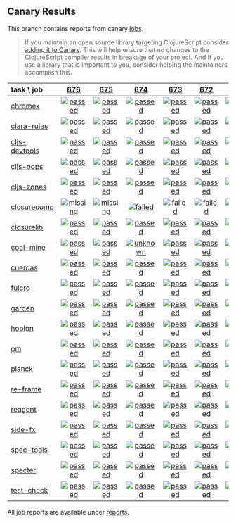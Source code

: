 ## Canary Results

This branch contains reports from canary [jobs](https://github.com/cljs-oss/canary/tree/jobs).

> If you maintain an open source library targeting ClojureScript consider [adding it to Canary](https://github.com/cljs-oss/canary/tree/master#how-to-participate). This will help ensure that no changes to the ClojureScript compiler results in breakage of your project. And if you use a library that is important to you, consider helping the maintainers accomplish this.

[//]: # (begin_overview_table)

| task \ job | <a href="reports/2018/11/21/job-000676-1.10.439-39f47c3" title="job #676 finished on 2018-11-21">676</a> | <a href="reports/2018/11/20/job-000675-1.10.439-39f47c3" title="job #675 finished on 2018-11-20">675</a> | <a href="reports/2018/11/19/job-000674-1.10.439-39f47c3" title="job #674 finished on 2018-11-19">674</a> | <a href="reports/2018/11/18/job-000673-1.10.440-4842a8d" title="job #673 finished on 2018-11-18">673</a> | <a href="reports/2018/11/18/job-000672-1.10.440-9dd2f52" title="job #672 finished on 2018-11-18">672</a> | <a href="reports/2018/11/18/job-000671-1.10.439-39f47c3" title="job #671 finished on 2018-11-18">671</a> | <a href="reports/2018/11/17/job-000670-1.10.439-39f47c3" title="job #670 finished on 2018-11-17">670</a> | <a href="reports/2018/11/16/job-000669-1.10.444-e48f5ba" title="job #669 finished on 2018-11-16">669</a> | <a href="reports/2018/11/16/job-000668-1.10.439-39f47c3" title="job #668 finished on 2018-11-16">668</a> | <a href="reports/2018/11/15/job-000667-1.10.440-c19429c" title="job #667 finished on 2018-11-15">667</a> |
| :--- | :---: | :---: | :---: | :---: | :---: | :---: | :---: | :---: | :---: | :---: |
| [chromex](https://github.com/binaryage/chromex) | <a href="reports/2018/11/21/job-000676-1.10.439-39f47c3#-chromex"><img title="passed" src="http://box.binaryage.com/s-passed.svg"><a> | <a href="reports/2018/11/20/job-000675-1.10.439-39f47c3#-chromex"><img title="passed" src="http://box.binaryage.com/s-passed.svg"><a> | <a href="reports/2018/11/19/job-000674-1.10.439-39f47c3#-chromex"><img title="passed" src="http://box.binaryage.com/s-passed.svg"><a> | <a href="reports/2018/11/18/job-000673-1.10.440-4842a8d#-chromex"><img title="passed" src="http://box.binaryage.com/s-passed.svg"><a> | <a href="reports/2018/11/18/job-000672-1.10.440-9dd2f52#-chromex"><img title="passed" src="http://box.binaryage.com/s-passed.svg"><a> | <a href="reports/2018/11/18/job-000671-1.10.439-39f47c3#-chromex"><img title="passed" src="http://box.binaryage.com/s-passed.svg"><a> | <a href="reports/2018/11/17/job-000670-1.10.439-39f47c3#-chromex"><img title="passed" src="http://box.binaryage.com/s-passed.svg"><a> | <a href="reports/2018/11/16/job-000669-1.10.444-e48f5ba#-chromex"><img title="passed" src="http://box.binaryage.com/s-passed.svg"><a> | <a href="reports/2018/11/16/job-000668-1.10.439-39f47c3#-chromex"><img title="passed" src="http://box.binaryage.com/s-passed.svg"><a> | <a href="reports/2018/11/15/job-000667-1.10.440-c19429c#-chromex"><img title="passed" src="http://box.binaryage.com/s-passed.svg"><a> |
| [clara-rules](https://github.com/cerner/clara-rules) | <a href="reports/2018/11/21/job-000676-1.10.439-39f47c3#-clara-rules"><img title="passed" src="http://box.binaryage.com/s-passed.svg"><a> | <a href="reports/2018/11/20/job-000675-1.10.439-39f47c3#-clara-rules"><img title="passed" src="http://box.binaryage.com/s-passed.svg"><a> | <a href="reports/2018/11/19/job-000674-1.10.439-39f47c3#-clara-rules"><img title="passed" src="http://box.binaryage.com/s-passed.svg"><a> | <a href="reports/2018/11/18/job-000673-1.10.440-4842a8d#-clara-rules"><img title="passed" src="http://box.binaryage.com/s-passed.svg"><a> | <a href="reports/2018/11/18/job-000672-1.10.440-9dd2f52#-clara-rules"><img title="passed" src="http://box.binaryage.com/s-passed.svg"><a> | <a href="reports/2018/11/18/job-000671-1.10.439-39f47c3#-clara-rules"><img title="passed" src="http://box.binaryage.com/s-passed.svg"><a> | <a href="reports/2018/11/17/job-000670-1.10.439-39f47c3#-clara-rules"><img title="passed" src="http://box.binaryage.com/s-passed.svg"><a> | <a href="reports/2018/11/16/job-000669-1.10.444-e48f5ba#-clara-rules"><img title="passed" src="http://box.binaryage.com/s-passed.svg"><a> | <a href="reports/2018/11/16/job-000668-1.10.439-39f47c3#-clara-rules"><img title="passed" src="http://box.binaryage.com/s-passed.svg"><a> | <a href="reports/2018/11/15/job-000667-1.10.440-c19429c#-clara-rules"><img title="passed" src="http://box.binaryage.com/s-passed.svg"><a> |
| [cljs-devtools](https://github.com/binaryage/cljs-devtools) | <a href="reports/2018/11/21/job-000676-1.10.439-39f47c3#-cljs-devtools"><img title="passed" src="http://box.binaryage.com/s-passed.svg"><a> | <a href="reports/2018/11/20/job-000675-1.10.439-39f47c3#-cljs-devtools"><img title="passed" src="http://box.binaryage.com/s-passed.svg"><a> | <a href="reports/2018/11/19/job-000674-1.10.439-39f47c3#-cljs-devtools"><img title="passed" src="http://box.binaryage.com/s-passed.svg"><a> | <a href="reports/2018/11/18/job-000673-1.10.440-4842a8d#-cljs-devtools"><img title="passed" src="http://box.binaryage.com/s-passed.svg"><a> | <a href="reports/2018/11/18/job-000672-1.10.440-9dd2f52#-cljs-devtools"><img title="passed" src="http://box.binaryage.com/s-passed.svg"><a> | <a href="reports/2018/11/18/job-000671-1.10.439-39f47c3#-cljs-devtools"><img title="passed" src="http://box.binaryage.com/s-passed.svg"><a> | <a href="reports/2018/11/17/job-000670-1.10.439-39f47c3#-cljs-devtools"><img title="passed" src="http://box.binaryage.com/s-passed.svg"><a> | <a href="reports/2018/11/16/job-000669-1.10.444-e48f5ba#-cljs-devtools"><img title="passed" src="http://box.binaryage.com/s-passed.svg"><a> | <a href="reports/2018/11/16/job-000668-1.10.439-39f47c3#-cljs-devtools"><img title="passed" src="http://box.binaryage.com/s-passed.svg"><a> | <a href="reports/2018/11/15/job-000667-1.10.440-c19429c#-cljs-devtools"><img title="passed" src="http://box.binaryage.com/s-passed.svg"><a> |
| [cljs-oops](https://github.com/binaryage/cljs-oops) | <a href="reports/2018/11/21/job-000676-1.10.439-39f47c3#-cljs-oops"><img title="passed" src="http://box.binaryage.com/s-passed.svg"><a> | <a href="reports/2018/11/20/job-000675-1.10.439-39f47c3#-cljs-oops"><img title="passed" src="http://box.binaryage.com/s-passed.svg"><a> | <a href="reports/2018/11/19/job-000674-1.10.439-39f47c3#-cljs-oops"><img title="passed" src="http://box.binaryage.com/s-passed.svg"><a> | <a href="reports/2018/11/18/job-000673-1.10.440-4842a8d#-cljs-oops"><img title="passed" src="http://box.binaryage.com/s-passed.svg"><a> | <a href="reports/2018/11/18/job-000672-1.10.440-9dd2f52#-cljs-oops"><img title="passed" src="http://box.binaryage.com/s-passed.svg"><a> | <a href="reports/2018/11/18/job-000671-1.10.439-39f47c3#-cljs-oops"><img title="passed" src="http://box.binaryage.com/s-passed.svg"><a> | <a href="reports/2018/11/17/job-000670-1.10.439-39f47c3#-cljs-oops"><img title="passed" src="http://box.binaryage.com/s-passed.svg"><a> | <a href="reports/2018/11/16/job-000669-1.10.444-e48f5ba#-cljs-oops"><img title="passed" src="http://box.binaryage.com/s-passed.svg"><a> | <a href="reports/2018/11/16/job-000668-1.10.439-39f47c3#-cljs-oops"><img title="passed" src="http://box.binaryage.com/s-passed.svg"><a> | <a href="reports/2018/11/15/job-000667-1.10.440-c19429c#-cljs-oops"><img title="passed" src="http://box.binaryage.com/s-passed.svg"><a> |
| [cljs-zones](https://github.com/binaryage/cljs-zones) | <a href="reports/2018/11/21/job-000676-1.10.439-39f47c3#-cljs-zones"><img title="passed" src="http://box.binaryage.com/s-passed.svg"><a> | <a href="reports/2018/11/20/job-000675-1.10.439-39f47c3#-cljs-zones"><img title="passed" src="http://box.binaryage.com/s-passed.svg"><a> | <a href="reports/2018/11/19/job-000674-1.10.439-39f47c3#-cljs-zones"><img title="passed" src="http://box.binaryage.com/s-passed.svg"><a> | <a href="reports/2018/11/18/job-000673-1.10.440-4842a8d#-cljs-zones"><img title="passed" src="http://box.binaryage.com/s-passed.svg"><a> | <a href="reports/2018/11/18/job-000672-1.10.440-9dd2f52#-cljs-zones"><img title="passed" src="http://box.binaryage.com/s-passed.svg"><a> | <a href="reports/2018/11/18/job-000671-1.10.439-39f47c3#-cljs-zones"><img title="passed" src="http://box.binaryage.com/s-passed.svg"><a> | <a href="reports/2018/11/17/job-000670-1.10.439-39f47c3#-cljs-zones"><img title="passed" src="http://box.binaryage.com/s-passed.svg"><a> | <a href="reports/2018/11/16/job-000669-1.10.444-e48f5ba#-cljs-zones"><img title="passed" src="http://box.binaryage.com/s-passed.svg"><a> | <a href="reports/2018/11/16/job-000668-1.10.439-39f47c3#-cljs-zones"><img title="passed" src="http://box.binaryage.com/s-passed.svg"><a> | <a href="reports/2018/11/15/job-000667-1.10.440-c19429c#-cljs-zones"><img title="passed" src="http://box.binaryage.com/s-passed.svg"><a> |
| [closurecomp](https://github.com/mfikes/closurecomp) | <a href="reports/2018/11/21/job-000676-1.10.439-39f47c3#-closurecomp"><img title="missing" src="http://box.binaryage.com/s-missing.svg"><a> | <a href="reports/2018/11/20/job-000675-1.10.439-39f47c3#-closurecomp"><img title="missing" src="http://box.binaryage.com/s-missing.svg"><a> | <a href="reports/2018/11/19/job-000674-1.10.439-39f47c3#-closurecomp"><img title="failed" src="http://box.binaryage.com/s-failed.svg"><a> | <a href="reports/2018/11/18/job-000673-1.10.440-4842a8d#-closurecomp"><img title="failed" src="http://box.binaryage.com/s-failed.svg"><a> | <a href="reports/2018/11/18/job-000672-1.10.440-9dd2f52#-closurecomp"><img title="failed" src="http://box.binaryage.com/s-failed.svg"><a> | <a href="reports/2018/11/18/job-000671-1.10.439-39f47c3#-closurecomp"><img title="failed" src="http://box.binaryage.com/s-failed.svg"><a> | <a href="reports/2018/11/17/job-000670-1.10.439-39f47c3#-closurecomp"><img title="failed" src="http://box.binaryage.com/s-failed.svg"><a> | <a href="reports/2018/11/16/job-000669-1.10.444-e48f5ba#-closurecomp"><img title="failed" src="http://box.binaryage.com/s-failed.svg"><a> | <a href="reports/2018/11/16/job-000668-1.10.439-39f47c3#-closurecomp"><img title="failed" src="http://box.binaryage.com/s-failed.svg"><a> | <a href="reports/2018/11/15/job-000667-1.10.440-c19429c#-closurecomp"><img title="failed" src="http://box.binaryage.com/s-failed.svg"><a> |
| [closurelib](https://github.com/mfikes/closurelib) | <a href="reports/2018/11/21/job-000676-1.10.439-39f47c3#-closurelib"><img title="passed" src="http://box.binaryage.com/s-passed.svg"><a> | <a href="reports/2018/11/20/job-000675-1.10.439-39f47c3#-closurelib"><img title="passed" src="http://box.binaryage.com/s-passed.svg"><a> | <a href="reports/2018/11/19/job-000674-1.10.439-39f47c3#-closurelib"><img title="passed" src="http://box.binaryage.com/s-passed.svg"><a> | <a href="reports/2018/11/18/job-000673-1.10.440-4842a8d#-closurelib"><img title="passed" src="http://box.binaryage.com/s-passed.svg"><a> | <a href="reports/2018/11/18/job-000672-1.10.440-9dd2f52#-closurelib"><img title="passed" src="http://box.binaryage.com/s-passed.svg"><a> | <a href="reports/2018/11/18/job-000671-1.10.439-39f47c3#-closurelib"><img title="passed" src="http://box.binaryage.com/s-passed.svg"><a> | <a href="reports/2018/11/17/job-000670-1.10.439-39f47c3#-closurelib"><img title="passed" src="http://box.binaryage.com/s-passed.svg"><a> | <a href="reports/2018/11/16/job-000669-1.10.444-e48f5ba#-closurelib"><img title="passed" src="http://box.binaryage.com/s-passed.svg"><a> | <a href="reports/2018/11/16/job-000668-1.10.439-39f47c3#-closurelib"><img title="passed" src="http://box.binaryage.com/s-passed.svg"><a> | <a href="reports/2018/11/15/job-000667-1.10.440-c19429c#-closurelib"><img title="passed" src="http://box.binaryage.com/s-passed.svg"><a> |
| [coal-mine](https://github.com/mfikes/coal-mine) | <a href="reports/2018/11/21/job-000676-1.10.439-39f47c3#-coal-mine"><img title="passed" src="http://box.binaryage.com/s-passed.svg"><a> | <a href="reports/2018/11/20/job-000675-1.10.439-39f47c3#-coal-mine"><img title="passed" src="http://box.binaryage.com/s-passed.svg"><a> | <a href="reports/2018/11/19/job-000674-1.10.439-39f47c3#-coal-mine"><img title="unknown" src="http://box.binaryage.com/s-unknown.svg"><a> | <a href="reports/2018/11/18/job-000673-1.10.440-4842a8d#-coal-mine"><img title="passed" src="http://box.binaryage.com/s-passed.svg"><a> | <a href="reports/2018/11/18/job-000672-1.10.440-9dd2f52#-coal-mine"><img title="passed" src="http://box.binaryage.com/s-passed.svg"><a> | <a href="reports/2018/11/18/job-000671-1.10.439-39f47c3#-coal-mine"><img title="passed" src="http://box.binaryage.com/s-passed.svg"><a> | <a href="reports/2018/11/17/job-000670-1.10.439-39f47c3#-coal-mine"><img title="passed" src="http://box.binaryage.com/s-passed.svg"><a> | <a href="reports/2018/11/16/job-000669-1.10.444-e48f5ba#-coal-mine"><img title="passed" src="http://box.binaryage.com/s-passed.svg"><a> | <a href="reports/2018/11/16/job-000668-1.10.439-39f47c3#-coal-mine"><img title="passed" src="http://box.binaryage.com/s-passed.svg"><a> | <a href="reports/2018/11/15/job-000667-1.10.440-c19429c#-coal-mine"><img title="passed" src="http://box.binaryage.com/s-passed.svg"><a> |
| [cuerdas](https://github.com/funcool/cuerdas) | <a href="reports/2018/11/21/job-000676-1.10.439-39f47c3#-cuerdas"><img title="passed" src="http://box.binaryage.com/s-passed.svg"><a> | <a href="reports/2018/11/20/job-000675-1.10.439-39f47c3#-cuerdas"><img title="passed" src="http://box.binaryage.com/s-passed.svg"><a> | <a href="reports/2018/11/19/job-000674-1.10.439-39f47c3#-cuerdas"><img title="passed" src="http://box.binaryage.com/s-passed.svg"><a> | <a href="reports/2018/11/18/job-000673-1.10.440-4842a8d#-cuerdas"><img title="passed" src="http://box.binaryage.com/s-passed.svg"><a> | <a href="reports/2018/11/18/job-000672-1.10.440-9dd2f52#-cuerdas"><img title="passed" src="http://box.binaryage.com/s-passed.svg"><a> | <a href="reports/2018/11/18/job-000671-1.10.439-39f47c3#-cuerdas"><img title="passed" src="http://box.binaryage.com/s-passed.svg"><a> | <a href="reports/2018/11/17/job-000670-1.10.439-39f47c3#-cuerdas"><img title="passed" src="http://box.binaryage.com/s-passed.svg"><a> | <a href="reports/2018/11/16/job-000669-1.10.444-e48f5ba#-cuerdas"><img title="passed" src="http://box.binaryage.com/s-passed.svg"><a> | <a href="reports/2018/11/16/job-000668-1.10.439-39f47c3#-cuerdas"><img title="passed" src="http://box.binaryage.com/s-passed.svg"><a> | <a href="reports/2018/11/15/job-000667-1.10.440-c19429c#-cuerdas"><img title="passed" src="http://box.binaryage.com/s-passed.svg"><a> |
| [fulcro](https://github.com/fulcrologic/fulcro) | <a href="reports/2018/11/21/job-000676-1.10.439-39f47c3#-fulcro"><img title="passed" src="http://box.binaryage.com/s-passed.svg"><a> | <a href="reports/2018/11/20/job-000675-1.10.439-39f47c3#-fulcro"><img title="passed" src="http://box.binaryage.com/s-passed.svg"><a> | <a href="reports/2018/11/19/job-000674-1.10.439-39f47c3#-fulcro"><img title="passed" src="http://box.binaryage.com/s-passed.svg"><a> | <a href="reports/2018/11/18/job-000673-1.10.440-4842a8d#-fulcro"><img title="passed" src="http://box.binaryage.com/s-passed.svg"><a> | <a href="reports/2018/11/18/job-000672-1.10.440-9dd2f52#-fulcro"><img title="passed" src="http://box.binaryage.com/s-passed.svg"><a> | <a href="reports/2018/11/18/job-000671-1.10.439-39f47c3#-fulcro"><img title="passed" src="http://box.binaryage.com/s-passed.svg"><a> | <a href="reports/2018/11/17/job-000670-1.10.439-39f47c3#-fulcro"><img title="passed" src="http://box.binaryage.com/s-passed.svg"><a> | <a href="reports/2018/11/16/job-000669-1.10.444-e48f5ba#-fulcro"><img title="passed" src="http://box.binaryage.com/s-passed.svg"><a> | <a href="reports/2018/11/16/job-000668-1.10.439-39f47c3#-fulcro"><img title="passed" src="http://box.binaryage.com/s-passed.svg"><a> | <a href="reports/2018/11/15/job-000667-1.10.440-c19429c#-fulcro"><img title="passed" src="http://box.binaryage.com/s-passed.svg"><a> |
| [garden](https://github.com/noprompt/garden) | <a href="reports/2018/11/21/job-000676-1.10.439-39f47c3#-garden"><img title="passed" src="http://box.binaryage.com/s-passed.svg"><a> | <a href="reports/2018/11/20/job-000675-1.10.439-39f47c3#-garden"><img title="passed" src="http://box.binaryage.com/s-passed.svg"><a> | <a href="reports/2018/11/19/job-000674-1.10.439-39f47c3#-garden"><img title="passed" src="http://box.binaryage.com/s-passed.svg"><a> | <a href="reports/2018/11/18/job-000673-1.10.440-4842a8d#-garden"><img title="passed" src="http://box.binaryage.com/s-passed.svg"><a> | <a href="reports/2018/11/18/job-000672-1.10.440-9dd2f52#-garden"><img title="passed" src="http://box.binaryage.com/s-passed.svg"><a> | <a href="reports/2018/11/18/job-000671-1.10.439-39f47c3#-garden"><img title="passed" src="http://box.binaryage.com/s-passed.svg"><a> | <a href="reports/2018/11/17/job-000670-1.10.439-39f47c3#-garden"><img title="passed" src="http://box.binaryage.com/s-passed.svg"><a> | <a href="reports/2018/11/16/job-000669-1.10.444-e48f5ba#-garden"><img title="passed" src="http://box.binaryage.com/s-passed.svg"><a> | <a href="reports/2018/11/16/job-000668-1.10.439-39f47c3#-garden"><img title="passed" src="http://box.binaryage.com/s-passed.svg"><a> | <a href="reports/2018/11/15/job-000667-1.10.440-c19429c#-garden"><img title="passed" src="http://box.binaryage.com/s-passed.svg"><a> |
| [hoplon](https://github.com/hoplon/hoplon) | <a href="reports/2018/11/21/job-000676-1.10.439-39f47c3#-hoplon"><img title="passed" src="http://box.binaryage.com/s-passed.svg"><a> | <a href="reports/2018/11/20/job-000675-1.10.439-39f47c3#-hoplon"><img title="passed" src="http://box.binaryage.com/s-passed.svg"><a> | <a href="reports/2018/11/19/job-000674-1.10.439-39f47c3#-hoplon"><img title="passed" src="http://box.binaryage.com/s-passed.svg"><a> | <a href="reports/2018/11/18/job-000673-1.10.440-4842a8d#-hoplon"><img title="passed" src="http://box.binaryage.com/s-passed.svg"><a> | <a href="reports/2018/11/18/job-000672-1.10.440-9dd2f52#-hoplon"><img title="passed" src="http://box.binaryage.com/s-passed.svg"><a> | <a href="reports/2018/11/18/job-000671-1.10.439-39f47c3#-hoplon"><img title="passed" src="http://box.binaryage.com/s-passed.svg"><a> | <a href="reports/2018/11/17/job-000670-1.10.439-39f47c3#-hoplon"><img title="passed" src="http://box.binaryage.com/s-passed.svg"><a> | <a href="reports/2018/11/16/job-000669-1.10.444-e48f5ba#-hoplon"><img title="passed" src="http://box.binaryage.com/s-passed.svg"><a> | <a href="reports/2018/11/16/job-000668-1.10.439-39f47c3#-hoplon"><img title="passed" src="http://box.binaryage.com/s-passed.svg"><a> | <a href="reports/2018/11/15/job-000667-1.10.440-c19429c#-hoplon"><img title="passed" src="http://box.binaryage.com/s-passed.svg"><a> |
| [om](https://github.com/omcljs/om) | <a href="reports/2018/11/21/job-000676-1.10.439-39f47c3#-om"><img title="passed" src="http://box.binaryage.com/s-passed.svg"><a> | <a href="reports/2018/11/20/job-000675-1.10.439-39f47c3#-om"><img title="passed" src="http://box.binaryage.com/s-passed.svg"><a> | <a href="reports/2018/11/19/job-000674-1.10.439-39f47c3#-om"><img title="passed" src="http://box.binaryage.com/s-passed.svg"><a> | <a href="reports/2018/11/18/job-000673-1.10.440-4842a8d#-om"><img title="passed" src="http://box.binaryage.com/s-passed.svg"><a> | <a href="reports/2018/11/18/job-000672-1.10.440-9dd2f52#-om"><img title="passed" src="http://box.binaryage.com/s-passed.svg"><a> | <a href="reports/2018/11/18/job-000671-1.10.439-39f47c3#-om"><img title="passed" src="http://box.binaryage.com/s-passed.svg"><a> | <a href="reports/2018/11/17/job-000670-1.10.439-39f47c3#-om"><img title="passed" src="http://box.binaryage.com/s-passed.svg"><a> | <a href="reports/2018/11/16/job-000669-1.10.444-e48f5ba#-om"><img title="passed" src="http://box.binaryage.com/s-passed.svg"><a> | <a href="reports/2018/11/16/job-000668-1.10.439-39f47c3#-om"><img title="passed" src="http://box.binaryage.com/s-passed.svg"><a> | <a href="reports/2018/11/15/job-000667-1.10.440-c19429c#-om"><img title="passed" src="http://box.binaryage.com/s-passed.svg"><a> |
| [planck](https://github.com/planck-repl/planck) | <a href="reports/2018/11/21/job-000676-1.10.439-39f47c3#-planck"><img title="passed" src="http://box.binaryage.com/s-passed.svg"><a> | <a href="reports/2018/11/20/job-000675-1.10.439-39f47c3#-planck"><img title="passed" src="http://box.binaryage.com/s-passed.svg"><a> | <a href="reports/2018/11/19/job-000674-1.10.439-39f47c3#-planck"><img title="passed" src="http://box.binaryage.com/s-passed.svg"><a> | <a href="reports/2018/11/18/job-000673-1.10.440-4842a8d#-planck"><img title="passed" src="http://box.binaryage.com/s-passed.svg"><a> | <a href="reports/2018/11/18/job-000672-1.10.440-9dd2f52#-planck"><img title="passed" src="http://box.binaryage.com/s-passed.svg"><a> | <a href="reports/2018/11/18/job-000671-1.10.439-39f47c3#-planck"><img title="passed" src="http://box.binaryage.com/s-passed.svg"><a> | <a href="reports/2018/11/17/job-000670-1.10.439-39f47c3#-planck"><img title="passed" src="http://box.binaryage.com/s-passed.svg"><a> | <a href="reports/2018/11/16/job-000669-1.10.444-e48f5ba#-planck"><img title="failed" src="http://box.binaryage.com/s-failed.svg"><a> | <a href="reports/2018/11/16/job-000668-1.10.439-39f47c3#-planck"><img title="passed" src="http://box.binaryage.com/s-passed.svg"><a> | <a href="reports/2018/11/15/job-000667-1.10.440-c19429c#-planck"><img title="passed" src="http://box.binaryage.com/s-passed.svg"><a> |
| [re-frame](https://github.com/Day8/re-frame) | <a href="reports/2018/11/21/job-000676-1.10.439-39f47c3#-re-frame"><img title="passed" src="http://box.binaryage.com/s-passed.svg"><a> | <a href="reports/2018/11/20/job-000675-1.10.439-39f47c3#-re-frame"><img title="passed" src="http://box.binaryage.com/s-passed.svg"><a> | <a href="reports/2018/11/19/job-000674-1.10.439-39f47c3#-re-frame"><img title="passed" src="http://box.binaryage.com/s-passed.svg"><a> | <a href="reports/2018/11/18/job-000673-1.10.440-4842a8d#-re-frame"><img title="passed" src="http://box.binaryage.com/s-passed.svg"><a> | <a href="reports/2018/11/18/job-000672-1.10.440-9dd2f52#-re-frame"><img title="passed" src="http://box.binaryage.com/s-passed.svg"><a> | <a href="reports/2018/11/18/job-000671-1.10.439-39f47c3#-re-frame"><img title="passed" src="http://box.binaryage.com/s-passed.svg"><a> | <a href="reports/2018/11/17/job-000670-1.10.439-39f47c3#-re-frame"><img title="passed" src="http://box.binaryage.com/s-passed.svg"><a> | <a href="reports/2018/11/16/job-000669-1.10.444-e48f5ba#-re-frame"><img title="passed" src="http://box.binaryage.com/s-passed.svg"><a> | <a href="reports/2018/11/16/job-000668-1.10.439-39f47c3#-re-frame"><img title="passed" src="http://box.binaryage.com/s-passed.svg"><a> | <a href="reports/2018/11/15/job-000667-1.10.440-c19429c#-re-frame"><img title="passed" src="http://box.binaryage.com/s-passed.svg"><a> |
| [reagent](https://github.com/reagent-project/reagent) | <a href="reports/2018/11/21/job-000676-1.10.439-39f47c3#-reagent"><img title="passed" src="http://box.binaryage.com/s-passed.svg"><a> | <a href="reports/2018/11/20/job-000675-1.10.439-39f47c3#-reagent"><img title="passed" src="http://box.binaryage.com/s-passed.svg"><a> | <a href="reports/2018/11/19/job-000674-1.10.439-39f47c3#-reagent"><img title="passed" src="http://box.binaryage.com/s-passed.svg"><a> | <a href="reports/2018/11/18/job-000673-1.10.440-4842a8d#-reagent"><img title="passed" src="http://box.binaryage.com/s-passed.svg"><a> | <a href="reports/2018/11/18/job-000672-1.10.440-9dd2f52#-reagent"><img title="passed" src="http://box.binaryage.com/s-passed.svg"><a> | <a href="reports/2018/11/18/job-000671-1.10.439-39f47c3#-reagent"><img title="passed" src="http://box.binaryage.com/s-passed.svg"><a> | <a href="reports/2018/11/17/job-000670-1.10.439-39f47c3#-reagent"><img title="passed" src="http://box.binaryage.com/s-passed.svg"><a> | <a href="reports/2018/11/16/job-000669-1.10.444-e48f5ba#-reagent"><img title="passed" src="http://box.binaryage.com/s-passed.svg"><a> | <a href="reports/2018/11/16/job-000668-1.10.439-39f47c3#-reagent"><img title="passed" src="http://box.binaryage.com/s-passed.svg"><a> | <a href="reports/2018/11/15/job-000667-1.10.440-c19429c#-reagent"><img title="passed" src="http://box.binaryage.com/s-passed.svg"><a> |
| [side-fx](https://github.com/cljsrn/side-fx) | <a href="reports/2018/11/21/job-000676-1.10.439-39f47c3#-side-fx"><img title="passed" src="http://box.binaryage.com/s-passed.svg"><a> | <a href="reports/2018/11/20/job-000675-1.10.439-39f47c3#-side-fx"><img title="passed" src="http://box.binaryage.com/s-passed.svg"><a> | <a href="reports/2018/11/19/job-000674-1.10.439-39f47c3#-side-fx"><img title="passed" src="http://box.binaryage.com/s-passed.svg"><a> | <a href="reports/2018/11/18/job-000673-1.10.440-4842a8d#-side-fx"><img title="passed" src="http://box.binaryage.com/s-passed.svg"><a> | <a href="reports/2018/11/18/job-000672-1.10.440-9dd2f52#-side-fx"><img title="passed" src="http://box.binaryage.com/s-passed.svg"><a> | <a href="reports/2018/11/18/job-000671-1.10.439-39f47c3#-side-fx"><img title="passed" src="http://box.binaryage.com/s-passed.svg"><a> | <a href="reports/2018/11/17/job-000670-1.10.439-39f47c3#-side-fx"><img title="passed" src="http://box.binaryage.com/s-passed.svg"><a> | <a href="reports/2018/11/16/job-000669-1.10.444-e48f5ba#-side-fx"><img title="passed" src="http://box.binaryage.com/s-passed.svg"><a> | <a href="reports/2018/11/16/job-000668-1.10.439-39f47c3#-side-fx"><img title="passed" src="http://box.binaryage.com/s-passed.svg"><a> | <a href="reports/2018/11/15/job-000667-1.10.440-c19429c#-side-fx"><img title="passed" src="http://box.binaryage.com/s-passed.svg"><a> |
| [spec-tools](https://github.com/metosin/spec-tools) | <a href="reports/2018/11/21/job-000676-1.10.439-39f47c3#-spec-tools"><img title="passed" src="http://box.binaryage.com/s-passed.svg"><a> | <a href="reports/2018/11/20/job-000675-1.10.439-39f47c3#-spec-tools"><img title="passed" src="http://box.binaryage.com/s-passed.svg"><a> | <a href="reports/2018/11/19/job-000674-1.10.439-39f47c3#-spec-tools"><img title="passed" src="http://box.binaryage.com/s-passed.svg"><a> | <a href="reports/2018/11/18/job-000673-1.10.440-4842a8d#-spec-tools"><img title="passed" src="http://box.binaryage.com/s-passed.svg"><a> | <a href="reports/2018/11/18/job-000672-1.10.440-9dd2f52#-spec-tools"><img title="passed" src="http://box.binaryage.com/s-passed.svg"><a> | <a href="reports/2018/11/18/job-000671-1.10.439-39f47c3#-spec-tools"><img title="passed" src="http://box.binaryage.com/s-passed.svg"><a> | <a href="reports/2018/11/17/job-000670-1.10.439-39f47c3#-spec-tools"><img title="passed" src="http://box.binaryage.com/s-passed.svg"><a> | <a href="reports/2018/11/16/job-000669-1.10.444-e48f5ba#-spec-tools"><img title="passed" src="http://box.binaryage.com/s-passed.svg"><a> | <a href="reports/2018/11/16/job-000668-1.10.439-39f47c3#-spec-tools"><img title="passed" src="http://box.binaryage.com/s-passed.svg"><a> | <a href="reports/2018/11/15/job-000667-1.10.440-c19429c#-spec-tools"><img title="passed" src="http://box.binaryage.com/s-passed.svg"><a> |
| [specter](https://github.com/nathanmarz/specter) | <a href="reports/2018/11/21/job-000676-1.10.439-39f47c3#-specter"><img title="passed" src="http://box.binaryage.com/s-passed.svg"><a> | <a href="reports/2018/11/20/job-000675-1.10.439-39f47c3#-specter"><img title="passed" src="http://box.binaryage.com/s-passed.svg"><a> | <a href="reports/2018/11/19/job-000674-1.10.439-39f47c3#-specter"><img title="passed" src="http://box.binaryage.com/s-passed.svg"><a> | <a href="reports/2018/11/18/job-000673-1.10.440-4842a8d#-specter"><img title="passed" src="http://box.binaryage.com/s-passed.svg"><a> | <a href="reports/2018/11/18/job-000672-1.10.440-9dd2f52#-specter"><img title="passed" src="http://box.binaryage.com/s-passed.svg"><a> | <a href="reports/2018/11/18/job-000671-1.10.439-39f47c3#-specter"><img title="passed" src="http://box.binaryage.com/s-passed.svg"><a> | <a href="reports/2018/11/17/job-000670-1.10.439-39f47c3#-specter"><img title="passed" src="http://box.binaryage.com/s-passed.svg"><a> | <a href="reports/2018/11/16/job-000669-1.10.444-e48f5ba#-specter"><img title="passed" src="http://box.binaryage.com/s-passed.svg"><a> | <a href="reports/2018/11/16/job-000668-1.10.439-39f47c3#-specter"><img title="passed" src="http://box.binaryage.com/s-passed.svg"><a> | <a href="reports/2018/11/15/job-000667-1.10.440-c19429c#-specter"><img title="passed" src="http://box.binaryage.com/s-passed.svg"><a> |
| [test-check](https://github.com/clojure/test.check) | <a href="reports/2018/11/21/job-000676-1.10.439-39f47c3#-test-check"><img title="passed" src="http://box.binaryage.com/s-passed.svg"><a> | <a href="reports/2018/11/20/job-000675-1.10.439-39f47c3#-test-check"><img title="passed" src="http://box.binaryage.com/s-passed.svg"><a> | <a href="reports/2018/11/19/job-000674-1.10.439-39f47c3#-test-check"><img title="passed" src="http://box.binaryage.com/s-passed.svg"><a> | <a href="reports/2018/11/18/job-000673-1.10.440-4842a8d#-test-check"><img title="passed" src="http://box.binaryage.com/s-passed.svg"><a> | <a href="reports/2018/11/18/job-000672-1.10.440-9dd2f52#-test-check"><img title="passed" src="http://box.binaryage.com/s-passed.svg"><a> | <a href="reports/2018/11/18/job-000671-1.10.439-39f47c3#-test-check"><img title="passed" src="http://box.binaryage.com/s-passed.svg"><a> | <a href="reports/2018/11/17/job-000670-1.10.439-39f47c3#-test-check"><img title="passed" src="http://box.binaryage.com/s-passed.svg"><a> | <a href="reports/2018/11/16/job-000669-1.10.444-e48f5ba#-test-check"><img title="passed" src="http://box.binaryage.com/s-passed.svg"><a> | <a href="reports/2018/11/16/job-000668-1.10.439-39f47c3#-test-check"><img title="passed" src="http://box.binaryage.com/s-passed.svg"><a> | <a href="reports/2018/11/15/job-000667-1.10.440-c19429c#-test-check"><img title="passed" src="http://box.binaryage.com/s-passed.svg"><a> |

[//]: # (end_overview_table)

All job reports are available under [reports](reports).
